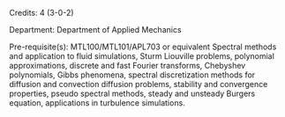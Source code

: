 Credits: 4 (3-0-2)

Department: Department of Applied Mechanics

Pre-requisite(s): MTL100/MTL101/APL703 or equivalent Spectral methods and application to fluid simulations, Sturm Liouville problems, polynomial approximations, discrete and fast Fourier transforms, Chebyshev polynomials, Gibbs phenomena, spectral discretization methods for diffusion and convection diffusion problems, stability and convergence properties, pseudo spectral methods, steady and unsteady Burgers equation, applications in turbulence simulations.
